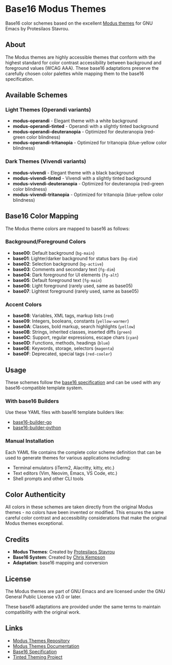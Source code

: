# Base16 Modus Themes

Base16 color schemes based on the excellent [Modus themes](https://github.com/protesilaos/modus-themes) for GNU Emacs by Protesilaos Stavrou.

## About

The Modus themes are highly accessible themes that conform with the highest standard for color contrast accessibility between background and foreground values (WCAG AAA). These base16 adaptations preserve the carefully chosen color palettes while mapping them to the base16 specification.

## Available Schemes

### Light Themes (Operandi variants)
- **modus-operandi** - Elegant theme with a white background
- **modus-operandi-tinted** - Operandi with a slightly tinted background
- **modus-operandi-deuteranopia** - Optimized for deuteranopia (red-green color blindness)
- **modus-operandi-tritanopia** - Optimized for tritanopia (blue-yellow color blindness)

### Dark Themes (Vivendi variants)
- **modus-vivendi** - Elegant theme with a black background
- **modus-vivendi-tinted** - Vivendi with a slightly tinted background
- **modus-vivendi-deuteranopia** - Optimized for deuteranopia (red-green color blindness)
- **modus-vivendi-tritanopia** - Optimized for tritanopia (blue-yellow color blindness)

## Base16 Color Mapping

The Modus theme colors are mapped to base16 as follows:

### Background/Foreground Colors
- **base00**: Default background (`bg-main`)
- **base01**: Lighter/darker background for status bars (`bg-dim`)
- **base02**: Selection background (`bg-active`)
- **base03**: Comments and secondary text (`fg-dim`)
- **base04**: Dark foreground for UI elements (`fg-alt`)
- **base05**: Default foreground text (`fg-main`)
- **base06**: Light foreground (rarely used, same as base05)
- **base07**: Lightest foreground (rarely used, same as base05)

### Accent Colors
- **base08**: Variables, XML tags, markup lists (`red`)
- **base09**: Integers, booleans, constants (`yellow-warmer`)
- **base0A**: Classes, bold markup, search highlights (`yellow`)
- **base0B**: Strings, inherited classes, inserted diffs (`green`)
- **base0C**: Support, regular expressions, escape chars (`cyan`)
- **base0D**: Functions, methods, headings (`blue`)
- **base0E**: Keywords, storage, selectors (`magenta`)
- **base0F**: Deprecated, special tags (`red-cooler`)

## Usage

These schemes follow the [base16 specification](https://github.com/tinted-theming/home/blob/main/styling.md) and can be used with any base16-compatible template system.

### With base16 Builders

Use these YAML files with base16 template builders like:
- [base16-builder-go](https://github.com/tinted-theming/base16-builder-go)
- [base16-builder-python](https://github.com/base16-project/base16-builder-python)

### Manual Installation

Each YAML file contains the complete color scheme definition that can be used to generate themes for various applications including:
- Terminal emulators (iTerm2, Alacritty, kitty, etc.)
- Text editors (Vim, Neovim, Emacs, VS Code, etc.)
- Shell prompts and other CLI tools

## Color Authenticity

All colors in these schemes are taken directly from the original Modus themes - no colors have been invented or modified. This ensures the same careful color contrast and accessibility considerations that make the original Modus themes exceptional.

## Credits

- **Modus Themes**: Created by [Protesilaos Stavrou](https://protesilaos.com/)
- **Base16 System**: Created by [Chris Kempson](https://github.com/chriskempson)
- **Adaptation**: base16 mapping and conversion

## License

The Modus themes are part of GNU Emacs and are licensed under the GNU General Public License v3.0 or later.

These base16 adaptations are provided under the same terms to maintain compatibility with the original work.

## Links

- [Modus Themes Repository](https://github.com/protesilaos/modus-themes)
- [Modus Themes Documentation](https://protesilaos.com/emacs/modus-themes)
- [Base16 Specification](https://github.com/tinted-theming/home/blob/main/styling.md)
- [Tinted Theming Project](https://github.com/tinted-theming)
